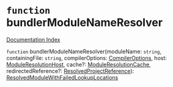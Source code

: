 # `function` bundlerModuleNameResolver

[Documentation Index](../README.md)

`function` bundlerModuleNameResolver(moduleName: `string`, containingFile: `string`, compilerOptions: [CompilerOptions](../interface.CompilerOptions/README.md), host: [ModuleResolutionHost](../interface.ModuleResolutionHost/README.md), cache?: [ModuleResolutionCache](../interface.ModuleResolutionCache/README.md), redirectedReference?: [ResolvedProjectReference](../interface.ResolvedProjectReference/README.md)): [ResolvedModuleWithFailedLookupLocations](../interface.ResolvedModuleWithFailedLookupLocations/README.md)


